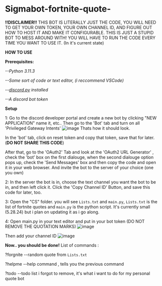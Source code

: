 # Sigmabot-fortnite-quote-



**!!DISCLAIMER!!**
THIS BOT IS LITERALLY JUST THE CODE, YOU WILL NEED TO GET YOUR OWN TOKEN, YOUR OWN CHANNEL ID, 
AND FIGURE OUT HOW TO HOST IT AND MAKE IT CONFIGURABLE. THIS IS JUST A STUPID BOT TO MESS AROUND WITH! 
YOU WILL HAVE TO RUN THE CODE EVERY TIME YOU WANT TO USE IT. (In it's current state)

__**HOW TO USE**__

**Prerequisites:**

*--Python 3.11.3*

*--Some sort of code or text editor, (i reccommend VSCode)*

*--[discord.py]([url](https://discordpy.readthedocs.io/en/stable/)) installed*

*--A discord bot token* 





**Setup**

1: Go to the discord developer portal and create a new bot by clicking "NEW APPLICATION" name it, etc.. Then go to the 'Bot' tab and turn on all 'Privileged Gateway Intents'
![image](https://github.com/ccork/Sigmabot-fortnite-quote-/assets/147277346/9dc7d315-bb42-45a5-8b64-78250c87d0d5)
Thats how it should look.

In the 'bot' tab, click on reset token and copy that token, save that for later. (**DO NOT SHARE THIS CODE**) 

After that, go to the 'OAuth2' Tab and look at the 'OAuth2 URL Generator' , check the 'bot' box on the first dialouge, when the second dialouge option pops up, check the 'Send Messages' box 
and then copy the code and open it in your web browser. And invite the bot to the server of your choice (one you own)

2: In the server the bot is in, choose the text channel you want the bot to be in, and then left click it. Click the 'Copy Channel ID' Button, and save this code for later, too.

3: Open the "CS" folder. you will see `Lists.txt` and `main.py`, `Lists.txt` is the list of fortnite quotes and `main.py` is the python script. 
It's currently small (5.28.24) but i plan on updating it as i go along. 

4: Open main.py in your text editor and put in your bot token (DO NOT REMOVE THE QUOTATION MARKS)
![image](https://github.com/ccork/Sigmabot-fortnite-quote-/assets/147277346/02646ab6-0d7f-4209-9dc2-d844a4e65b83)

Then add your channel ID 
![image](https://github.com/ccork/Sigmabot-fortnite-quote-/assets/147277346/0383efd2-ee01-4d28-b019-b776a2697bcc)

**Now.. you should be done!** 
List of commands : 

?forgnite --random quote from `Lists.txt`

?helpme --help command , tells you the previous command 

?todo --todo list i forgot to remove, it's what i want to do for my personal quote bot


